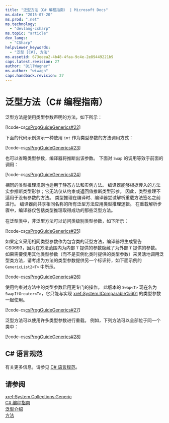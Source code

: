 ```yaml
---
title: "泛型方法（C# 编程指南） | Microsoft Docs"
ms.date: "2015-07-20"
ms.prod: ".net"
ms.technology: 
  - "devlang-csharp"
ms.topic: "article"
dev_langs: 
  - "CSharp"
helpviewer_keywords: 
  - "泛型 [C#], 方法"
ms.assetid: 673eeea2-4b48-4faa-9c4e-2e89449221b9
caps.latest.revision: 27
author: "BillWagner"
ms.author: "wiwagn"
caps.handback.revision: 27
---
```

# 泛型方法（C# 编程指南）
泛型方法是使用类型参数声明的方法，如下所示：  
  
 [!code-cs[csProgGuideGenerics#22](../../../csharp/programming-guide/generics/codesnippet/csharp/generic-methods_1.cs)]  
  
 下面的代码示例演示一种使用 `int` 作为类型参数的方法调用方式：  
  
 [!code-cs[csProgGuideGenerics#23](../../../csharp/programming-guide/generics/codesnippet/csharp/generic-methods_2.cs)]  
  
 也可以省略类型参数，编译器将推断出该参数。  下面对 `Swap` 的调用等效于前面的调用：  
  
 [!code-cs[csProgGuideGenerics#24](../../../csharp/programming-guide/generics/codesnippet/csharp/generic-methods_3.cs)]  
  
 相同的类型推理规则也适用于静态方法和实例方法。  编译器能够根据传入的方法实参推断类型形参；它无法仅从约束或返回值推断类型形参。  因此，类型推理不适用于没有参数的方法。  类型推理在编译时、编译器尝试解析重载方法签名之前进行。  编译器向共享相同名称的所有泛型方法应用类型推理逻辑。  在重载解析步骤中，编译器仅包括类型推理取得成功的那些泛型方法。  
  
 在泛型类中，非泛型方法可以访问类级别类型参数，如下所示：  
  
 [!code-cs[csProgGuideGenerics#25](../../../csharp/programming-guide/generics/codesnippet/csharp/generic-methods_4.cs)]  
  
 如果定义采用相同类型参数作为包含类的泛型方法，编译器将生成警告 CS0693，因为在方法范围内为内部 `T` 提供的参数隐藏了为外部 `T` 提供的参数。  如果需要使用其他类型参数（而不是实例化类时提供的类型参数）来灵活地调用泛型类方法，请考虑为方法的类型参数提供另一个标识符，如下面示例的 `GenericList2<T>` 中所示。  
  
 [!code-cs[csProgGuideGenerics#26](../../../csharp/programming-guide/generics/codesnippet/csharp/generic-methods_5.cs)]  
  
 使用约束对方法中的类型参数启用更专门的操作。  此版本的 `Swap<T>` 现在名为 `SwapIfGreater<T>`，它只能与实现 <xref:System.IComparable%601> 的类型参数一起使用。  
  
 [!code-cs[csProgGuideGenerics#27](../../../csharp/programming-guide/generics/codesnippet/csharp/generic-methods_6.cs)]  
  
 泛型方法可以使用许多类型参数进行重载。  例如，下列方法可以全部位于同一个类中：  
  
 [!code-cs[csProgGuideGenerics#28](../../../csharp/programming-guide/generics/codesnippet/csharp/generic-methods_7.cs)]  
  
## C\# 语言规范  
 有关更多信息，请参见 [C\# 语言规范](../../../csharp/language-reference/language-specification.md)。  
  
## 请参阅  
 <xref:System.Collections.Generic>   
 [C\# 编程指南](../../../csharp/programming-guide/index.md)   
 [泛型介绍](../../../csharp/programming-guide/generics/introduction-to-generics.md)   
 [方法](../../../csharp/programming-guide/classes-and-structs/methods.md)
